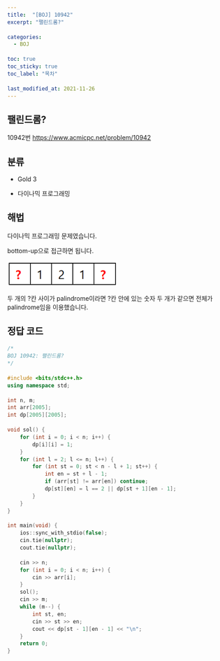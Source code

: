 ```yaml
---
title:  "[BOJ] 10942"
excerpt: "팰린드롬?"

categories:
  - BOJ

toc: true
toc_sticky: true
toc_label: "목차"

last_modified_at: 2021-11-26
---
```


## 팰린드롬?
10942번 <https://www.acmicpc.net/problem/10942>

## 분류
* Gold 3

* 다이나믹 프로그래밍

## 해법
다이나믹 프로그래밍 문제였습니다.

bottom-up으로 접근하면 됩니다.

<img src = "/assets/images/boj/10942.jpg" width = "50%" height = "50%">

두 개의 ?칸 사이가 palindrome이라면 ?칸 안에 있는 숫자 두 개가 같으면 전체가 palindrome임을 이용했습니다.

## 정답 코드
```cpp
/*
BOJ 10942: 팰린드롬?
*/

#include <bits/stdc++.h>
using namespace std;

int n, m;
int arr[2005];
int dp[2005][2005];

void sol() {
    for (int i = 0; i < n; i++) {
        dp[i][i] = 1;
    }
    for (int l = 2; l <= n; l++) {
        for (int st = 0; st < n - l + 1; st++) {
            int en = st + l - 1;
            if (arr[st] != arr[en]) continue;
            dp[st][en] = l == 2 || dp[st + 1][en - 1];
        }
    }
}

int main(void) {
    ios::sync_with_stdio(false);
    cin.tie(nullptr);
    cout.tie(nullptr);

    cin >> n;
    for (int i = 0; i < n; i++) {
        cin >> arr[i];
    }
    sol();
    cin >> m;
    while (m--) {
        int st, en;
        cin >> st >> en;
        cout << dp[st - 1][en - 1] << "\n";
    }
    return 0;
}
```